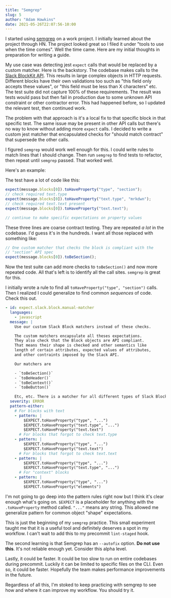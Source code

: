```yaml
---
title: "Semgrep"
slug: 5
author: "Adam Hawkins"
date: 2021-05-26T22:07:56-10:00
---
```


I started using [semgrep][] on a work project. I initially learned
about the project through HN. The project looked great so I filed it
under "tools to use when the time comes". Well the time came. Here are
my initial thoughts in preparation for writing a guide.

My use case was detecting jest `expect` calls that would be replaced
by a custom matcher. Here is the backstory. The codebase makes calls
to the [Slack BlockKit API][blockkit]. This results in large complex objects in
HTTP requests. Different blocks have their own validations too such as
"this field only accepts these values", or "this field must be less
than X characters" etc. The test suite did not capture 100% of these
requirements. The result was tests would pass but then fail in
production due to some unknown API constraint or other contractor
error. This had happened before, so I updated the relevant test, then
continued work.

The problem with that approach is it's a local fix to that specific
block in that specific test. The same issue may be present in other
API calls but there's no way to know without adding more `expect`
calls. I decided to write a custom jest matcher that encapsulated
checks for "should match contract" that supersede the other calls.

I figured `semgrep` would work well enough for this. I could write
rules to match lines that I should change. Then run `semgrep` to find
tests to refactor, then repeat until `semgrep` passed. That worked
well.

Here's an example:

The test have a lot of code like this:

```javascript
expect(message.blocks[0]).toHaveProperty("type", "section");
// check required text.type
expect(message.blocks[0]).toHaveProperty("text.type", "mrkdwn");
// check required text.text present
expect(message.blocks[0]).toHaveProperty("text.text");

// continue to make specific expectations on property values
```

These three lines are coarse contract testing. They are repeated
_a lot_ in the codebase. I'd guess it's in the hundreds. I want all
those replaced with something like:

```javascript
// One custom matcher that checks the block is compliant with the
// "section" API spec
expect(message.blocks[0]).toBeSection();
```

Now the test suite can add more checks to `toBeSection()` and now more
repeated code. All that's left is to identify all the call sites.
`semgrep` is great for this.

I initially wrote a rule to find all `toHaveProperty("type", "section")` calls. Then I realized I could generalize to find common
_sequences_ of code. Check this out.

```yaml
- id: expect.slack.block.manual-matcher
  languages:
    - javascript
  message: |
    Use our custom Slack Block matchers instead of these checks.

    The custom matchers encapsulate all theses expectations.
    They also check that the Block objects are API compliant.
    That means their shape is checked and other semantics like
    length of certain attributes, expected values of attributes,
    and other contraints imposed by the Slack API.

    Our matchers are

    - `toBeSection()`
    - `toBeHeader()`
    - `toBeContext()`
    - `toBeButton()`

    Etc, etc. There is a matcher for all different types of Slack Blocks.
  severity: ERROR
  pattern-either:
    # For blocks with text
    - pattern: |
        $EXPECT.toHaveProperty("type", "...")
        $EXPECT.toHaveProperty("text.type", "...")
        $EXPECT.toHaveProperty("text.text")
      # For blocks that forgot to check text.type
    - pattern: |
        $EXPECT.toHaveProperty("type", "...")
        $EXPECT.toHaveProperty("text.text")
      # For blocks that forgot to check text.text
    - pattern: |
        $EXPECT.toHaveProperty("type", "...")
        $EXPECT.toHaveProperty("text.type", "...")
      # For "context" blocks
    - pattern: |
        $EXPECT.toHaveProperty("type", "...")
        $EXPECT.toHaveProperty("elements")
```

I'm not going to go deep into the pattern rules right now but I think
it's clear enough what's going on. `$EXPECT` is a placeholder for
anything with the `.toHaveProperty` method called. `"..."` means any
string. This allowed me generalize pattern for common object "shape"
expectations.

This is just the beginning of my `semgrep` practice. This small
experiment taught me that it is a useful tool and definitely deserves
a spot in my workflow. I can't wait to add this to my precommit
`lint-staged` hook.

The second learning is that Semgrep has an `--autofix` option. **Do
not use this**. It's not reliable enough yet. Consider this alpha
level.

Lastly, it could be faster. It could be too slow to run on entire
codebases during precommit. Luckily it can be limited to specific
files on the CLI. Even so, it could be faster. Hopefully the team
makes performance improvements in the future.

Regardless of all this, I'm stoked to keep practicing with semgrep to
see how and where it can improve my workflow. You should try it.

[semgrep]: https://semgrep.dev
[blockkit]: https://api.slack.com/reference/block-kit/blocks

